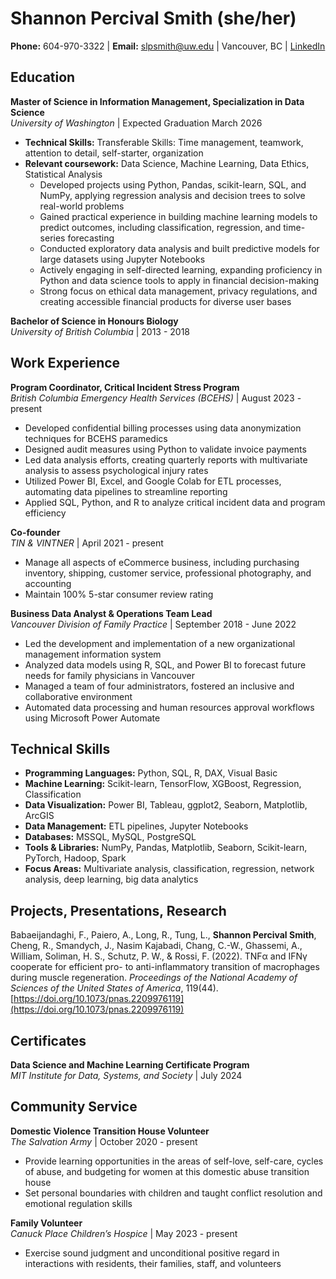 # Shannon Percival Smith (she/her)
**Phone:** 604-970-3322 | **Email:** [slpsmith@uw.edu](mailto:slpsmith@uw.edu) | Vancouver, BC | [LinkedIn](#)

## Education

**Master of Science in Information Management, Specialization in Data Science**  
*University of Washington* | Expected Graduation March 2026

- **Technical Skills:** Transferable Skills: Time management, teamwork, attention to detail, self-starter, organization
- **Relevant coursework:** Data Science, Machine Learning, Data Ethics, Statistical Analysis
    - Developed projects using Python, Pandas, scikit-learn, SQL, and NumPy, applying regression analysis and decision trees to solve real-world problems
    - Gained practical experience in building machine learning models to predict outcomes, including classification, regression, and time-series forecasting
    - Conducted exploratory data analysis and built predictive models for large datasets using Jupyter Notebooks
    - Actively engaging in self-directed learning, expanding proficiency in Python and data science tools to apply in financial decision-making
    - Strong focus on ethical data management, privacy regulations, and creating accessible financial products for diverse user bases

**Bachelor of Science in Honours Biology**  
*University of British Columbia* | 2013 - 2018

## Work Experience

**Program Coordinator, Critical Incident Stress Program**  
*British Columbia Emergency Health Services (BCEHS)* | August 2023 - present

- Developed confidential billing processes using data anonymization techniques for BCEHS paramedics
- Designed audit measures using Python to validate invoice payments
- Led data analysis efforts, creating quarterly reports with multivariate analysis to assess psychological injury rates
- Utilized Power BI, Excel, and Google Colab for ETL processes, automating data pipelines to streamline reporting
- Applied SQL, Python, and R to analyze critical incident data and program efficiency

**Co-founder**  
*TIN & VINTNER* | April 2021 - present

- Manage all aspects of eCommerce business, including purchasing inventory, shipping, customer service, professional photography, and accounting
- Maintain 100% 5-star consumer review rating

**Business Data Analyst & Operations Team Lead**  
*Vancouver Division of Family Practice* | September 2018 - June 2022

- Led the development and implementation of a new organizational management information system
- Analyzed data models using R, SQL, and Power BI to forecast future needs for family physicians in Vancouver
- Managed a team of four administrators, fostered an inclusive and collaborative environment
- Automated data processing and human resources approval workflows using Microsoft Power Automate

## Technical Skills

- **Programming Languages:** Python, SQL, R, DAX, Visual Basic
- **Machine Learning:** Scikit-learn, TensorFlow, XGBoost, Regression, Classification
- **Data Visualization:** Power BI, Tableau, ggplot2, Seaborn, Matplotlib, ArcGIS
- **Data Management:** ETL pipelines, Jupyter Notebooks
- **Databases:** MSSQL, MySQL, PostgreSQL
- **Tools & Libraries:** NumPy, Pandas, Matplotlib, Seaborn, Scikit-learn, PyTorch, Hadoop, Spark
- **Focus Areas:** Multivariate analysis, classification, regression, network analysis, deep learning, big data analytics

## Projects, Presentations, Research

Babaeijandaghi, F., Paiero, A., Long, R., Tung, L., **Shannon Percival Smith**, Cheng, R., Smandych, J., Nasim Kajabadi, Chang, C.-W., Ghassemi, A., William, Soliman, H. S., Schutz, P. W., & Rossi, F. (2022). TNFα and IFNγ cooperate for efficient pro- to anti-inflammatory transition of macrophages during muscle regeneration. *Proceedings of the National Academy of Sciences of the United States of America*, 119(44). [https://doi.org/10.1073/pnas.2209976119](https://doi.org/10.1073/pnas.2209976119)

## Certificates

**Data Science and Machine Learning Certificate Program**  
*MIT Institute for Data, Systems, and Society* | July 2024

## Community Service

**Domestic Violence Transition House Volunteer**  
*The Salvation Army* | October 2020 - present

- Provide learning opportunities in the areas of self-love, self-care, cycles of abuse, and budgeting for women at this domestic abuse transition house
- Set personal boundaries with children and taught conflict resolution and emotional regulation skills

**Family Volunteer**  
*Canuck Place Children’s Hospice* | May 2023 - present

- Exercise sound judgment and unconditional positive regard in interactions with residents, their families, staff, and volunteers
